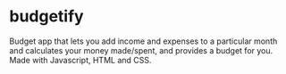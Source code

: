 # budgetify
Budget app that lets you add income and expenses to a particular month and calculates your money made/spent, and provides a budget for you. Made with Javascript, HTML and CSS.
